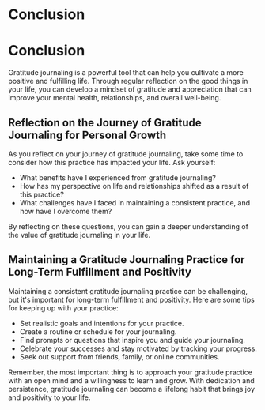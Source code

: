 # Conclusion

Conclusion
==========

Gratitude journaling is a powerful tool that can help you cultivate a more positive and fulfilling life. Through regular reflection on the good things in your life, you can develop a mindset of gratitude and appreciation that can improve your mental health, relationships, and overall well-being.

Reflection on the Journey of Gratitude Journaling for Personal Growth
---------------------------------------------------------------------

As you reflect on your journey of gratitude journaling, take some time to consider how this practice has impacted your life. Ask yourself:

* What benefits have I experienced from gratitude journaling?
* How has my perspective on life and relationships shifted as a result of this practice?
* What challenges have I faced in maintaining a consistent practice, and how have I overcome them?

By reflecting on these questions, you can gain a deeper understanding of the value of gratitude journaling in your life.

Maintaining a Gratitude Journaling Practice for Long-Term Fulfillment and Positivity
------------------------------------------------------------------------------------

Maintaining a consistent gratitude journaling practice can be challenging, but it's important for long-term fulfillment and positivity. Here are some tips for keeping up with your practice:

* Set realistic goals and intentions for your practice.
* Create a routine or schedule for your journaling.
* Find prompts or questions that inspire you and guide your journaling.
* Celebrate your successes and stay motivated by tracking your progress.
* Seek out support from friends, family, or online communities.

Remember, the most important thing is to approach your gratitude practice with an open mind and a willingness to learn and grow. With dedication and persistence, gratitude journaling can become a lifelong habit that brings joy and positivity to your life.

